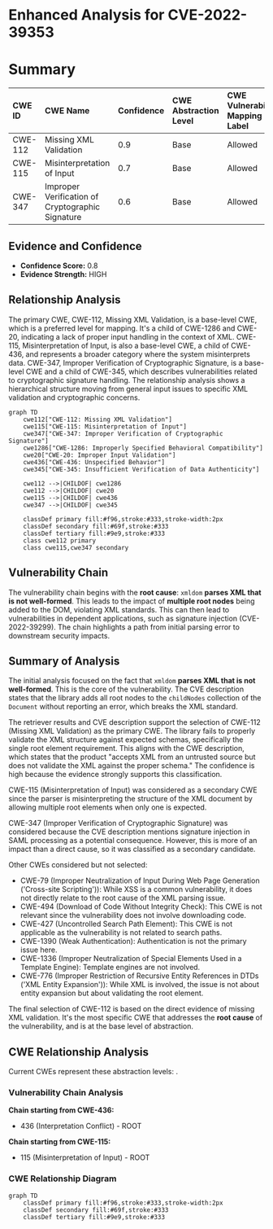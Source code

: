 # Enhanced Analysis for CVE-2022-39353

# Summary
| CWE ID    | CWE Name                                                                                                      | Confidence | CWE Abstraction Level | CWE Vulnerability Mapping Label | CWE-Vulnerability Mapping Notes |
| :---------- | :------------------------------------------------------------------------------------------------------------ | :--------- | :---------------------- | :------------------------------ | :------------------------------ |
| CWE-112     | Missing XML Validation                                                                                        | 0.9        | Base                    | Allowed                       | Primary CWE                     |
| CWE-115     | Misinterpretation of Input                                                                                    | 0.7        | Base                    | Allowed                       | Secondary Candidate             |
| CWE-347     | Improper Verification of Cryptographic Signature                                                            | 0.6        | Base                    | Allowed                       | Secondary Candidate             |

## Evidence and Confidence

*   **Confidence Score:** 0.8
*   **Evidence Strength:** HIGH

## Relationship Analysis
The primary CWE, CWE-112, Missing XML Validation, is a base-level CWE, which is a preferred level for mapping. It's a child of CWE-1286 and CWE-20, indicating a lack of proper input handling in the context of XML. CWE-115, Misinterpretation of Input, is also a base-level CWE, a child of CWE-436, and represents a broader category where the system misinterprets data. CWE-347, Improper Verification of Cryptographic Signature, is a base-level CWE and a child of CWE-345, which describes vulnerabilities related to cryptographic signature handling. The relationship analysis shows a hierarchical structure moving from general input issues to specific XML validation and cryptographic concerns.

```mermaid
graph TD
    cwe112["CWE-112: Missing XML Validation"]
    cwe115["CWE-115: Misinterpretation of Input"]
    cwe347["CWE-347: Improper Verification of Cryptographic Signature"]
    cwe1286["CWE-1286: Improperly Specified Behavioral Compatibility"]
    cwe20["CWE-20: Improper Input Validation"]
    cwe436["CWE-436: Unspecified Behavior"]
    cwe345["CWE-345: Insufficient Verification of Data Authenticity"]

    cwe112 -->|CHILDOF| cwe1286
    cwe112 -->|CHILDOF| cwe20
    cwe115 -->|CHILDOF| cwe436
    cwe347 -->|CHILDOF| cwe345

    classDef primary fill:#f96,stroke:#333,stroke-width:2px
    classDef secondary fill:#69f,stroke:#333
    classDef tertiary fill:#9e9,stroke:#333
    class cwe112 primary
    class cwe115,cwe347 secondary
```

## Vulnerability Chain
The vulnerability chain begins with the **root cause**: `xmldom` **parses XML that is not well-formed**. This leads to the impact of **multiple root nodes** being added to the DOM, violating XML standards. This can then lead to vulnerabilities in dependent applications, such as signature injection (CVE-2022-39299). The chain highlights a path from initial parsing error to downstream security impacts.

## Summary of Analysis
The initial analysis focused on the fact that `xmldom` **parses XML that is not well-formed**. This is the core of the vulnerability. The CVE description states that the library adds all root nodes to the `childNodes` collection of the `Document` without reporting an error, which breaks the XML standard.

The retriever results and CVE description support the selection of CWE-112 (Missing XML Validation) as the primary CWE. The library fails to properly validate the XML structure against expected schemas, specifically the single root element requirement. This aligns with the CWE description, which states that the product "accepts XML from an untrusted source but does not validate the XML against the proper schema." The confidence is high because the evidence strongly supports this classification.

CWE-115 (Misinterpretation of Input) was considered as a secondary CWE since the parser is misinterpreting the structure of the XML document by allowing multiple root elements when only one is expected.

CWE-347 (Improper Verification of Cryptographic Signature) was considered because the CVE description mentions signature injection in SAML processing as a potential consequence. However, this is more of an impact than a direct cause, so it was classified as a secondary candidate.

Other CWEs considered but not selected:

*   CWE-79 (Improper Neutralization of Input During Web Page Generation ('Cross-site Scripting')): While XSS is a common vulnerability, it does not directly relate to the root cause of the XML parsing issue.
*   CWE-494 (Download of Code Without Integrity Check): This CWE is not relevant since the vulnerability does not involve downloading code.
*   CWE-427 (Uncontrolled Search Path Element): This CWE is not applicable as the vulnerability is not related to search paths.
*   CWE-1390 (Weak Authentication): Authentication is not the primary issue here.
*   CWE-1336 (Improper Neutralization of Special Elements Used in a Template Engine): Template engines are not involved.
*   CWE-776 (Improper Restriction of Recursive Entity References in DTDs ('XML Entity Expansion')): While XML is involved, the issue is not about entity expansion but about validating the root element.

The final selection of CWE-112 is based on the direct evidence of missing XML validation. It's the most specific CWE that addresses the **root cause** of the vulnerability, and is at the base level of abstraction.


## CWE Relationship Analysis

Current CWEs represent these abstraction levels: .


### Vulnerability Chain Analysis

**Chain starting from CWE-436:**
- 436 (Interpretation Conflict) - ROOT


**Chain starting from CWE-115:**
- 115 (Misinterpretation of Input) - ROOT



### CWE Relationship Diagram

```mermaid
graph TD
    classDef primary fill:#f96,stroke:#333,stroke-width:2px
    classDef secondary fill:#69f,stroke:#333
    classDef tertiary fill:#9e9,stroke:#333
```